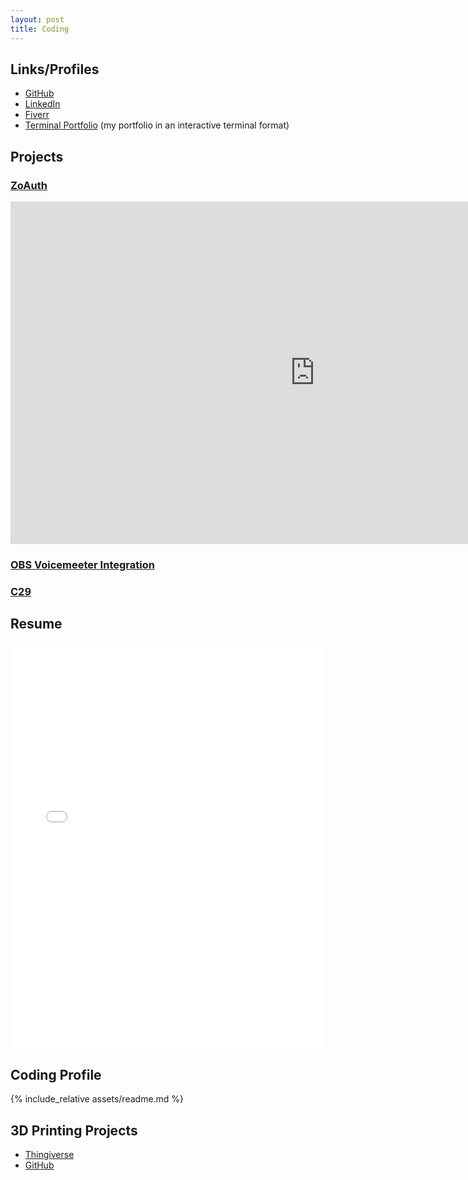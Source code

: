 ```yaml
---
layout: post
title: Coding
---
```

## Links/Profiles
- [GitHub](https://github.com/Zo-Bro-23)
- [LinkedIn](https://linkedin.com/in/zobro23)
- [Fiverr](https://fiverr.com/zobro23)
- [Terminal Portfolio](https://portfolio.zohan.tech) (my portfolio in an interactive terminal format)

## Projects
### [ZoAuth](https://npmjs.com/package/zoauth)

<iframe width="974" height="548" src="https://www.youtube.com/embed/jWLpqkWkTiQ" title="Introducing ZoAuth" frameborder="0" allow="accelerometer; autoplay; clipboard-write; encrypted-media; gyroscope; picture-in-picture" allowfullscreen></iframe>

### [OBS Voicemeeter Integration](https://github.com/Zo-Bro-23/obs-voicemeeter-integration)

### [C29](https://github.com/Zo-Bro-23/c29)

## Resume

<iframe src="assets/resume.pdf" frameborder="0" width="100%" height="650px"></iframe>

## Coding Profile

{% include_relative assets/readme.md %}

## 3D Printing Projects
- [Thingiverse](https://thingiverse.com)
- [GitHub](https://github.com/Zo-Bro-23/3D-Printing)
